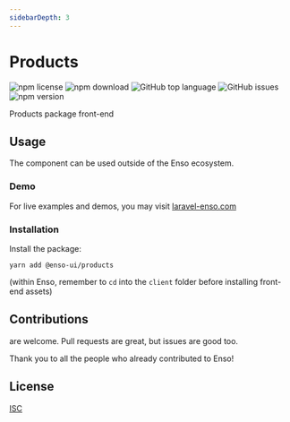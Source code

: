 ```yaml
---
sidebarDepth: 3
---
```


# Products

![npm license](https://img.shields.io/npm/l/@enso-ui/products.svg) 
![npm download](https://img.shields.io/npm/dm/@enso-ui/products.svg) 
![GitHub top language](https://img.shields.io/github/languages/top/enso-ui/products.svg) 
![GitHub issues](https://img.shields.io/github/issues/enso-ui/products.svg) 
![npm version](https://img.shields.io/npm/v/@enso-ui/products.svg) 

Products package front-end

## Usage

The component can be used outside of the Enso ecosystem.

### Demo

For live examples and demos, you may visit [laravel-enso.com](https://www.laravel-enso.com)

### Installation

Install the package:
```
yarn add @enso-ui/products
```

(within Enso, remember to `cd` into the `client` folder before installing front-end assets)

## Contributions

are welcome. Pull requests are great, but issues are good too.

Thank you to all the people who already contributed to Enso!

## License

[ISC](https://opensource.org/licenses/ISC)

